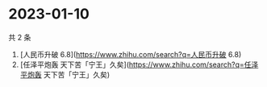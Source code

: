 # 2023-01-10

共 2 条

<!-- BEGIN -->
<!-- 最后更新时间 Tue Jan 10 2023 13:07:00 GMT+0800 (China Standard Time) -->

1. [人民币升破 6.8](https://www.zhihu.com/search?q=人民币升破 6.8)
1. [任泽平炮轰 天下苦「宁王」久矣](https://www.zhihu.com/search?q=任泽平炮轰
   天下苦「宁王」久矣)

<!-- END -->
